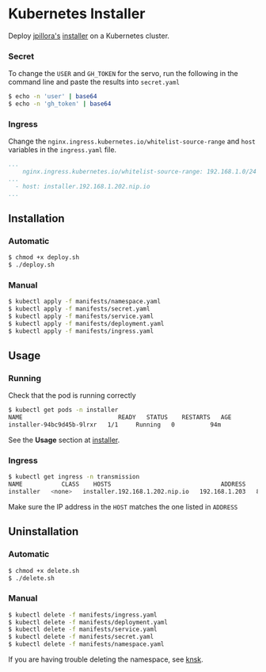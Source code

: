 # Kubernetes Installer
Deploy [jpillora's](https://github.com/jpillora) [installer](https://github.com/jpillora/installer) on a Kubernetes cluster.

### Secret
To change the `USER` and `GH_TOKEN` for the servo, run the following in the command line and paste the results into `secret.yaml`
```bash
$ echo -n 'user' | base64
$ echo -n 'gh_token' | base64
```
### Ingress
Change the `nginx.ingress.kubernetes.io/whitelist-source-range` and `host` variables in the `ingress.yaml` file.
```yaml
...
    nginx.ingress.kubernetes.io/whitelist-source-range: 192.168.1.0/24
...
  - host: installer.192.168.1.202.nip.io
...
```
## Installation
### Automatic
```bash
$ chmod +x deploy.sh
$ ./deploy.sh
```

### Manual
```bash
$ kubectl apply -f manifests/namespace.yaml
$ kubectl apply -f manifests/secret.yaml
$ kubectl apply -f manifests/service.yaml
$ kubectl apply -f manifests/deployment.yaml
$ kubectl apply -f manifests/ingress.yaml
```

## Usage
### Running
Check that the pod is running correctly
```bash
$ kubectl get pods -n installer
NAME                           READY   STATUS    RESTARTS   AGE
installer-94bc9d45b-9lrxr   1/1     Running   0          94m
```
See the **Usage** section at [installer](https://github.com/jpillora/installer#usage).

### Ingress
```bash
$ kubectl get ingress -n transmission
NAME           CLASS    HOSTS                               ADDRESS         PORTS   AGE
installer   <none>   installer.192.168.1.202.nip.io   192.168.1.203   80      73m
```
Make sure the IP address in the `HOST` matches the one listed in `ADDRESS`

## Uninstallation
### Automatic
```bash
$ chmod +x delete.sh
$ ./delete.sh
```

### Manual
```bash
$ kubectl delete -f manifests/ingress.yaml
$ kubectl delete -f manifests/deployment.yaml
$ kubectl delete -f manifests/service.yaml
$ kubectl delete -f manifests/secret.yaml
$ kubectl delete -f manifests/namespace.yaml

```
If you are having trouble deleting the namespace, see [knsk](https://github.com/thyarles/knsk).
